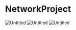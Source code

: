 # NetworkProject
![Untitled](https://user-images.githubusercontent.com/48923561/95021117-b9311600-0634-11eb-9de9-1ba74b06b15d.png)
![Untitled](https://user-images.githubusercontent.com/48923561/95021195-1f1d9d80-0635-11eb-9f18-bed69e5659f9.png)
![Untitled](https://user-images.githubusercontent.com/48923561/95021228-555b1d00-0635-11eb-800d-394c1ff7a892.png)
